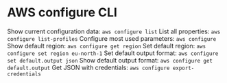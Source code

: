 # AWS configure CLI

Show current configuration data: `aws configure list`
List all properties: `aws configure list-profiles`
Configure most used parameters: `aws configure`
Show default region: `aws configure get region`
Set default region: `aws configure set region eu-north-1`
Set default output format: `aws configure set default.output json`
Show default output format: `aws configure get default.output`
Get JSON with credentials: `aws configure export-credentials`
